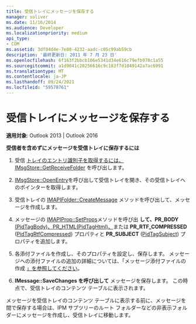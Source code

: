 ```yaml
---
title: 受信トレイにメッセージを保存する
manager: soliver
ms.date: 11/16/2014
ms.audience: Developer
ms.localizationpriority: medium
api_type:
- COM
ms.assetid: 3df04d4e-7e80-4232-aadc-c05c99ab59cb
description: '最終更新日: 2011 年 7 月 23 日'
ms.openlocfilehash: 6f163f2bbcb106e5341d34e616c79efb970c1a55
ms.sourcegitcommit: a1d9041c20256616c9c183f7d1049142a7ac6991
ms.translationtype: MT
ms.contentlocale: ja-JP
ms.lasthandoff: 09/24/2021
ms.locfileid: "59578761"
---
```

# <a name="saving-a-message-in-the-inbox"></a>受信トレイにメッセージを保存する

  
  
**適用対象**: Outlook 2013 | Outlook 2016 
  
 **受信者を含めずにメッセージを受信トレイに保存するには**
  
1. 受信 [トレイのエントリ識別子を取得するには、IMsgStore::GetReceiveFolder](imsgstore-getreceivefolder.md) を呼び出します。 
    
2. [IMsgStore::OpenEntry](imsgstore-openentry.md)を呼び出して受信トレイを開き、その受信トレイへのポインターを取得します。 
    
3. 受信トレイの [IMAPIFolder::CreateMessage](imapifolder-createmessage.md) メソッドを呼び出して、メッセージを作成します。 
    
4. メッセージの [IMAPIProp::SetProps](imapiprop-setprops.md)メソッドを呼び出 **して、PR_BODY** [(PidTagBody)、PR_HTML](pidtagbody-canonical-property.md)[(PidTagHtml)、](pidtaghtml-canonical-property.md)または **PR_RTF_COMPRESSED** ([PidTagRtfCompressed](pidtagrtfcompressed-canonical-property.md)) プロパティと **PR_SUBJECT** ([PidTagSubject](pidtagsubject-canonical-property.md)) プロパティを追加します。  
    
5. 各添付ファイルを作成し、そのプロパティを設定し、保存します。 メッセージへの添付ファイルの追加の詳細については、「メッセージ添付ファイルの作成 [」を参照してください](creating-a-message-attachment.md)。
    
6. **IMessage::SaveChanges を呼び出して** メッセージを保存します。 この時点で、受信トレイのコンテンツ テーブルに表示されます。 
    
メッセージを受信トレイのコンテンツ テーブルに表示する前に、メッセージを間で保存する場合は、IPM サブツリーのルート フォルダーなどの非表示フォルダーにメッセージを作成し、受信トレイに移動します。 
  

